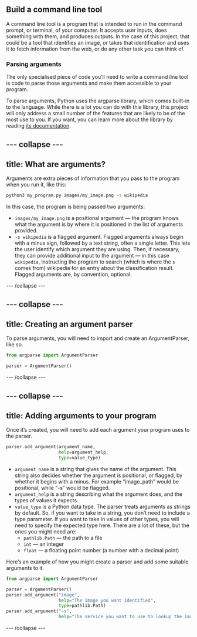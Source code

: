 ## Build a command line tool
A command line tool is a program that is intended to run in the command prompt, or terminal, of your computer. It accepts user inputs, does something with them, and produces outputs. In the case of this project, that could be a tool that identifies an image, or takes that identification and uses it to fetch information from the web, or do any other task you can think of.

### Parsing arguments
The only specialised piece of code you’ll need to write a command line tool is code to parse those arguments and make them accessible to your program.

To parse arguments, Python uses the argparse library, which comes built-in to the language. While there is a lot you can do with this library, this project will only address a small number of the features that are likely to be of the most use to you. If you want, you can learn more about the library by reading [its documentation](https://docs.python.org/3/library/argparse.html).

--- collapse ---
---
title: What are arguments?
---

Arguments are extra pieces of information that you pass to the program when you run it, like this:

```bash
python3 my_program.py images/my_image.png -s wikipedia
```

In this case, the program is being passed two arguments:
 + `images/my_image.png` is a positional argument — the program knows what the argument is by where it is positioned in the list of arguments provided.
 + `-s wikipedia` is a flagged argument. Flagged arguments always begin with a minus sign, followed by a text string, often a single letter. This lets the user identify which argument they are using. Then, if necessary, they can provide additional input to the argument — in this case `wikipedia`, instructing the program to search (which is where the `s` comes from) wikipedia for an entry about the classification result. Flagged arguments are, by convention, optional.

--- /collapse ---

--- collapse ---
---
title: Creating an argument parser
---

To parse arguments, you will need to import and create an ArgumentParser, like so.

```python
from argparse import ArgumentParser

parser = ArgumentParser()
```
--- /collapse ---

--- collapse ---
---
title: Adding arguments to your program
---

Once it’s created, you will need to add each argument your program uses to the parser.
```python
parser.add_argument(argument_name,
                    help=argument_help,
                    type=value_type)
```
 + `argument_name` is a string that gives the name of the argument. This string also decides whether the argument is positional, or flagged, by whether it begins with a minus. For example “image_path” would be positional, while “-s” would be flagged.
 + `argument_help` is a string describing what the argument does, and the types of values it expects.
 + `value_type` is a Python data type. The parser treats arguments as strings by default. So, if you want to take in a string, you don’t need to include a type parameter. If you want to take in values of other types, you will need to specify the expected type here. There are a lot of these, but the ones you might need are:
    + `pathlib.Path` — the path to a file
    + `int` — an integer
    + `float` — a floating point number (a number with a decimal point)

Here’s an example of how you might create a parser and add some suitable arguments to it.

```python
from argparse import ArgumentParser

parser = ArgumentParser()
parser.add_argument("image",
                    help="The image you want identified",
                    type=pathlib.Path)
parser.add_argument("-s",
                    help="The service you want to use to lookup the image")
```
--- /collapse ---



